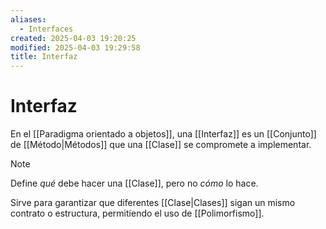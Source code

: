```yaml
---
aliases:
  - Interfaces
created: 2025-04-03 19:20:25
modified: 2025-04-03 19:29:58
title: Interfaz
---
```


# Interfaz

En el [[Paradigma orientado a objetos]], una [[Interfaz]] es un [[Conjunto]] de [[Método|Métodos]] que una [[Clase]] se compromete a implementar.

> [!note]
> Define _qué_ debe hacer una [[Clase]], pero no _cómo_ lo hace.

Sirve para garantizar que diferentes [[Clase|Clases]] sigan un mismo contrato o estructura, permitiendo el uso de [[Polimorfismo]].
